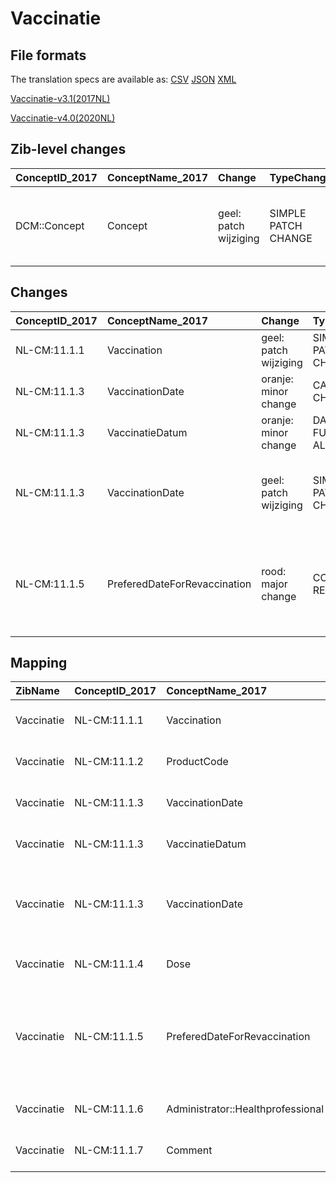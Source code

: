 # Vaccinatie
## File formats

The translation specs are available as: 
[CSV](../csv/Vaccinatie.csv) [JSON](../json/Vaccinatie.json) [XML](../xml/Vaccinatie.xml)



[Vaccinatie-v3.1(2017NL)](https://zibs.nl/wiki/Vaccinatie-v3.1(2017NL))

[Vaccinatie-v4.0(2020NL)](https://zibs.nl/wiki/Vaccinatie-v4.0(2020NL))







## Zib-level changes

| ConceptID_2017   | ConceptName_2017   | Change                | TypeChange          | Omschrijving                                          |
|:-----------------|:-------------------|:----------------------|:--------------------|:------------------------------------------------------|
| DCM::Concept     | Concept            | geel: patch wijziging | SIMPLE PATCH CHANGE | Tekst definitie aangepast voor ingeplande vaccinaties |

## Changes

| ConceptID_2017   | ConceptName_2017             | Change                | TypeChange                 | Impact_heen   | TRANSLATIE_spec_heen                                                                                              | Impact_terug   | TRANSLATIE_spec_terug                                              | Omschrijving                                                                                                                                                            |
|:-----------------|:-----------------------------|:----------------------|:---------------------------|:--------------|:------------------------------------------------------------------------------------------------------------------|:---------------|:-------------------------------------------------------------------|:------------------------------------------------------------------------------------------------------------------------------------------------------------------------|
| NL-CM:11.1.1     | Vaccination                  | geel: patch wijziging | SIMPLE PATCH CHANGE        | Low           |                                                                                                                   | Low            |                                                                    | Tekst definitie aangepast voor vaccinatie datum in toekomst                                                                                                             |
| NL-CM:11.1.3     | VaccinationDate              | oranje: minor change  | CARDINALITY CHANGE         | Low           | ONE TO ZERO-TO-ONE                                                                                                | Medium         | ZERO-TO-ONE TO ONE                                                 | Kardinaliteit van VaccinatieDatum is gewijzigd naar 0..1.                                                                                                               |
| NL-CM:11.1.3     | VaccinatieDatum              | oranje: minor change  | DATETIME IN FUTURE ALLOWED | Low           |                                                                                                                   | Medium         | IF [datetime]> TODAY> remove check for dates in future on 2017 zib | datum in toekomst nu toegestaan                                                                                                                                         |
| NL-CM:11.1.3     | VaccinationDate              | geel: patch wijziging | SIMPLE PATCH CHANGE        | Low           |                                                                                                                   | Low            |                                                                    | Tekst definitie aangepast voor datum in toekomst zodat deze gebruikt kan worden voor een clinical reminder (vaccinatie over y maanden maar niet eerder dan x maanden).  |
| NL-CM:11.1.5     | PreferedDateForRevaccination | rood: major change    | CONCEPT REMOVED            | High          | IF [blank]source->target ELSE [toon en stuur de inhoud van dit data item als vrije tekst naar een 2020 ontvanger] | Low            | niet mogelijk                                                      | Om een clinical reminder (vaccinatie over y maanden maar niet eerder dan x maanden) moet VaccinatieDatum worden gebruikt.  ‘GewensteDatumHervacciniatie’ is verwijderd. |

## Mapping

| ZibName    | ConceptID_2017   | ConceptName_2017                  | Codelists_2017   | Change                  | ConceptID_2020   | ConceptName_2020                  | Codelists_2020   | Bits            | Omschrijving                                                                                                                                                            | TypeChange                 | Impact_heen   | TRANSLATIE_spec_heen                                                                                              | Impact_terug   | TRANSLATIE_spec_terug                                              |
|:-----------|:-----------------|:----------------------------------|:-----------------|:------------------------|:-----------------|:----------------------------------|:-----------------|:----------------|:------------------------------------------------------------------------------------------------------------------------------------------------------------------------|:---------------------------|:--------------|:------------------------------------------------------------------------------------------------------------------|:---------------|:-------------------------------------------------------------------|
| Vaccinatie | NL-CM:11.1.1     | Vaccination                       |                  | geel: patch wijziging   | NL-CM:11.1.1     | Vaccination                       |                  | ZIB-821         | Tekst definitie aangepast voor vaccinatie datum in toekomst                                                                                                             | SIMPLE PATCH CHANGE        | Low           |                                                                                                                   | Low            |                                                                    |
| Vaccinatie | NL-CM:11.1.2     | ProductCode                       |                  | groen: geen wijzigingen | NL-CM:11.1.2     | ProductCode                       |                  |                 |                                                                                                                                                                         | NO CHANGE                  |               |                                                                                                                   |                |                                                                    |
| Vaccinatie | NL-CM:11.1.3     | VaccinationDate                   |                  | oranje: minor change    | NL-CM:11.1.3     | VaccinationDate                   |                  | ZIB-685;ZIB-664 | Kardinaliteit van VaccinatieDatum is gewijzigd naar 0..1.                                                                                                               | CARDINALITY CHANGE         | Low           | ONE TO ZERO-TO-ONE                                                                                                | Medium         | ZERO-TO-ONE TO ONE                                                 |
| Vaccinatie | NL-CM:11.1.3     | VaccinatieDatum                   |                  | oranje: minor change    | NL-CM:11.1.3     | VaccinatieDatum                   |                  | ZIB-821         | datum in toekomst nu toegestaan                                                                                                                                         | DATETIME IN FUTURE ALLOWED | Low           |                                                                                                                   | Medium         | IF [datetime]> TODAY> remove check for dates in future on 2017 zib |
| Vaccinatie | NL-CM:11.1.3     | VaccinationDate                   |                  | geel: patch wijziging   | NL-CM:11.1.3     | VaccinationDate                   |                  | ZIB-821         | Tekst definitie aangepast voor datum in toekomst zodat deze gebruikt kan worden voor een clinical reminder (vaccinatie over y maanden maar niet eerder dan x maanden).  | SIMPLE PATCH CHANGE        | Low           |                                                                                                                   | Low            |                                                                    |
| Vaccinatie | NL-CM:11.1.4     | Dose                              |                  | groen: geen wijzigingen | NL-CM:11.1.4     | Dose                              |                  |                 |                                                                                                                                                                         | NO CHANGE                  |               |                                                                                                                   |                |                                                                    |
| Vaccinatie | NL-CM:11.1.5     | PreferedDateForRevaccination      |                  | rood: major change      | NL-CM:11.1.5     | **concept verwijderd in 2020**    |                  | ZIB-821         | Om een clinical reminder (vaccinatie over y maanden maar niet eerder dan x maanden) moet VaccinatieDatum worden gebruikt.  ‘GewensteDatumHervacciniatie’ is verwijderd. | CONCEPT REMOVED            | High          | IF [blank]source->target ELSE [toon en stuur de inhoud van dit data item als vrije tekst naar een 2020 ontvanger] | Low            | niet mogelijk                                                      |
| Vaccinatie | NL-CM:11.1.6     | Administrator::Healthprofessional |                  | groen: geen wijzigingen | NL-CM:11.1.6     | Administrator::Healthprofessional |                  |                 |                                                                                                                                                                         | NO CHANGE                  |               |                                                                                                                   |                |                                                                    |
| Vaccinatie | NL-CM:11.1.7     | Comment                           |                  | groen: geen wijzigingen | NL-CM:11.1.7     | Comment                           |                  |                 |                                                                                                                                                                         | NO CHANGE                  |               |                                                                                                                   |                |                                                                    |

